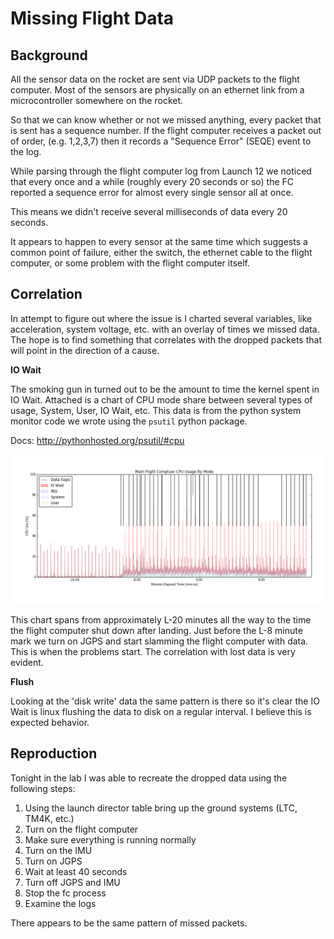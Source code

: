 Missing Flight Data
===================


Background
----------

All the sensor data on the rocket are sent via UDP packets to the flight computer. Most of the sensors are physically on an ethernet link from a microcontroller somewhere on the rocket.

So that we can know whether or not we missed anything, every packet that is sent has a sequence number. If the flight computer receives a packet out of order, (e.g. 1,2,3,7) then it records a "Sequence Error" (SEQE) event to the log.

While parsing through the flight computer log from Launch 12 we noticed that every once and a while (roughly every 20 seconds or so) the FC reported a sequence error for almost every single sensor all at once.

This means we didn't receive several milliseconds of data every 20 seconds.

It appears to happen to every sensor at the same time which suggests a common point of failure, either the switch, the ethernet cable to the flight computer, or some problem with the flight computer itself.


Correlation
---------------

In attempt to figure out where the issue is I charted several variables, like acceleration, system voltage, etc. with an overlay of times we missed data. The hope is to find something that correlates with the dropped packets that will point in the direction of a cause.


**IO Wait**

The smoking gun in turned out to be the amount to time the kernel spent in IO Wait. Attached is a chart of CPU mode share between several types of usage, System, User, IO Wait, etc. This data is from the python system monitor code we wrote using the `psutil` python package.

Docs: <http://pythonhosted.org/psutil/#cpu>

![CPU Chart](photos/CPUwithgaps.png)

This chart spans from approximately L-20 minutes all the way to the time the flight computer shut down after landing. Just before the L-8 minute mark we turn on JGPS and start slamming the flight computer with data. This is when the problems start. The correlation with lost data is very evident.


**Flush**

Looking at the 'disk write' data the same pattern is there so it's clear the IO Wait is linux flushing the data to disk on a regular interval. I believe this is expected behavior.


Reproduction
------------------

Tonight in the lab I was able to recreate the dropped data using the following steps:

 1. Using the launch director table bring up the ground systems (LTC, TM4K, etc.)
 2. Turn on the flight computer
 3. Make sure everything is running normally
 4. Turn on the IMU
 5. Turn on JGPS
 6. Wait at least 40 seconds
 7. Turn off JGPS and IMU
 8. Stop the fc process
 9. Examine the logs


There appears to be the same pattern of missed packets.
